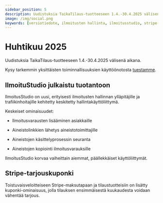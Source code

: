 ```yaml
---
sidebar_position: 5
description: Uudistuksia TaikaTilaus-tuotteeseen 1.4.-30.4.2025 välisenä aikana
image: /img/social.png
keywords: [versiotiedote, ilmoitusten hallinta, ilmoitusstudio, stripe-kuponki]
---
```


# Huhtikuu 2025

Uudistuksia TaikaTilaus-tuotteeseen 1.4.-30.4.2025 välisenä aikana.

Kysy tarkemmin yksittäisten toiminnallisuuksien käyttöönotosta [tuestamme](https://taikatilaus.freshdesk.com/).

##  IlmoituStudio julkaistu tuotantoon

IlmoitusStudio on uusi, erityisesti ilmoitusten hallinnan ylläpitäjille ja trafiikinhoitajille kehitetty keskitetty hallintakäyttöliittymä.

Keskeiset ominaisuudet:

- Ilmoitusvarausten lisääminen asiakkaille

- Aineistolinkkien lähetys aineistotoimittajille

- Aineistojen käsittelyprosessin seuranta

- Aineistojen kopiointi ilmoitusvarauksille

IlmoitusStudio korvaa vaiheittain aiemmat, päällekkäiset käyttöliittymät.

## Stripe-tarjouskuponki

Toistuvaisveloitteiseen Stripe-maksutapaan ja tilaustuotteisiin on lisätty kuponki-ominaisuus, jolla tilauksen ensimmäisestä kuukaudesta voidaan vähentää tarjous.

